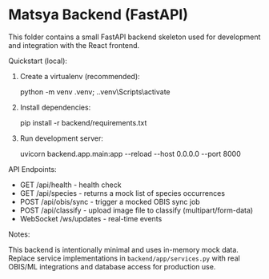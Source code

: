 # Matsya Backend (FastAPI)

This folder contains a small FastAPI backend skeleton used for development and integration with the React frontend.

Quickstart (local):

1. Create a virtualenv (recommended):

   python -m venv .venv; .\.venv\Scripts\activate

2. Install dependencies:

   pip install -r backend/requirements.txt

3. Run development server:

   uvicorn backend.app.main:app --reload --host 0.0.0.0 --port 8000

API Endpoints:

- GET /api/health - health check
- GET /api/species - returns a mock list of species occurrences
- POST /api/obis/sync - trigger a mocked OBIS sync job
- POST /api/classify - upload image file to classify (multipart/form-data)
- WebSocket /ws/updates - real-time events

Notes:

This backend is intentionally minimal and uses in-memory mock data. Replace service implementations in `backend/app/services.py` with real OBIS/ML integrations and database access for production use.
